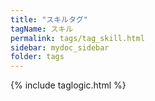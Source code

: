 ```yaml
---
title: "スキルタグ"
tagName: スキル
permalink: tags/tag_skill.html
sidebar: mydoc_sidebar
folder: tags
---
```

{% include taglogic.html %}
